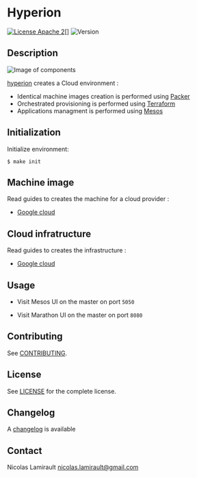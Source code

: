 # Hyperion

[![License Apache 2][badge-license]][LICENSE][]
![Version][badge-release]

## Description

![Image of components](https://github.com/portefaix/hyperion-mesos/raw/master/docs/hyperion-mesos.png "Hyperion Swarm")

[hyperion][] creates a Cloud environment :

- Identical machine images creation is performed using [Packer][]
- Orchestrated provisioning is performed using [Terraform][]
- Applications managment is performed using [Mesos][]

## Initialization

Initialize environment:

    $ make init


## Machine image

Read guides to creates the machine for a cloud provider :

* [Google cloud](https://github.com/portefaix/hyperion-mesos/blob/packer/google/README.md)

## Cloud infratructure

Read guides to creates the infrastructure :

* [Google cloud](https://github.com/portefaix/hyperion-mesos/blob/infra/google/README.md)


## Usage

* Visit Mesos UI on the master on port `5050`

* Visit Marathon UI on the master on port `8080`


## Contributing

See [CONTRIBUTING](CONTRIBUTING.md).


## License

See [LICENSE][] for the complete license.


## Changelog

A [changelog](ChangeLog.md) is available


## Contact

Nicolas Lamirault <nicolas.lamirault@gmail.com>


[hyperion]: https://github.com/portefaix/hyperion-mesos
[LICENSE]: https://github.com/portefaix/hyperion-mesos/blob/master/LICENSE
[Issue tracker]: https://github.com/portefaix/hyperion-mesos/issues

[Mesos]: https://github.com/docker/mesos

[terraform]: https://terraform.io
[packer]: https://packer.io

[badge-license]: https://img.shields.io/badge/license-Apache_2-green.svg
[badge-release]: https://img.shields.io/github/release/portefaix/hyperion-mesos.svg
